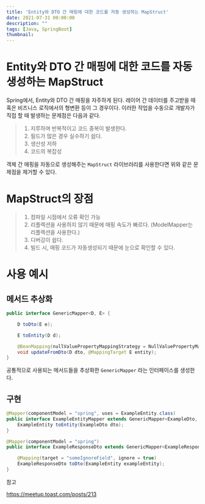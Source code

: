 ```yaml
---
title: 'Entity와 DTO 간 매핑에 대한 코드를 자동 생성하는 MapStruct'
date: 2021-07-31 00:00:00
description: ""
tags: [Java, SpringBoot]
thumbnail: 
---  
```


# Entity와 DTO 간 매핑에 대한 코드를 자동 생성하는 MapStruct

Spring에서, Entity와 DTO 간 매핑을 자주하게 된다. 레이어 간 데이터를 주고받을 때 혹은 비즈니스 로직에서의 형변환 등이 그 경우이다.
이러한 작업을 수동으로 개발자가 직접 할 때 발생하는 문제점은 다음과 같다.

> 1. 지루하며 반복적이고 코드 중복이 발생한다.
> 2. 필드가 많은 경우 실수하기 쉽다. 
> 3. 생산성 저하
> 4. 코드의 복잡성

객체 간 매핑을 자동으로 생성해주는 `MapStruct` 라이브러리를 사용한다면 위와 같은 문제점을 제거할 수 있다.

# MapStruct의 장점

> 1. 컴파일 시점에서 오류 확인 가능
> 2. 리플렉션을 사용하지 않기 때문에 매핑 속도가 빠르다. (ModelMapper는 리플렉션을 사용한다.)
> 3. 디버깅이 쉽다.
> 4. 빌드 시, 매핑 코드가 자동생성되기 때문에 눈으로 확인할 수 있다.


# 사용 예시
## 메서드 추상화 
``` java
public interface GenericMapper<D, E> {

    D toDto(E e);

    E toEntity(D d);

    @BeanMapping(nullValuePropertyMappingStrategy = NullValuePropertyMappingStrategy.IGNORE)
    void updateFromDto(D dto, @MappingTarget E entity);
}
```

공통적으로 사용되는 메서드들을 추상화한 `GenericMapper` 라는 인터페이스를 생성한다.

## 구현
``` java
@Mapper(componentModel = "spring", uses = ExampleEntity.class)
public interface ExampleEntityMapper extends GenericMapper<ExampleDto, ExampleEntity> {
    ExampleEntity toEntity(ExampleDto dto);
}
```

``` java
@Mapper(componentModel = "spring")
public interface ExampleResponseDto extends GenericMapper<ExampleResponseDto, ExampleEntity> {

    @Mapping(target = "someIgnoreField", ignore = true)
    ExampleResponseDto toDto(ExampleEntity exampleEntity);
}
``` 

참고

https://meetup.toast.com/posts/213